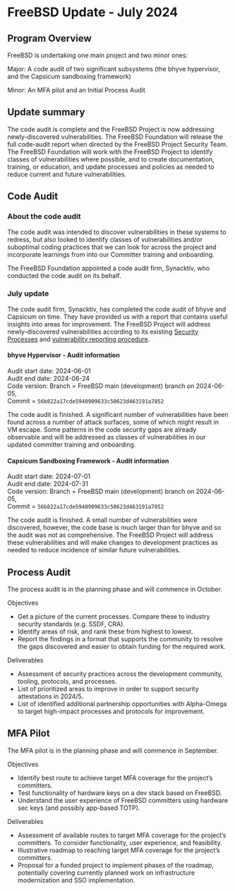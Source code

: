 # FreeBSD Update - July 2024

## Program Overview
FreeBSD is undertaking one main project and two minor ones:

Major: A code audit of two significant subsystems (the bhyve hypervisor, and the Capsicum sandboxing framework)

Minor: An MFA pilot and an Initial Process Audit

## Update summary
The code audit is complete and the FreeBSD Project is now addressing newly-discovered vulnerabilities. The FreeBSD Foundation will release the full code-audit report when directed by the FreeBSD Project Security Team. The FreeBSD Foundation will work with the FreeBSD Project to identify classes of vulnerabilities where possible, and to create documentation, training, or education, and update processes and policies as needed to reduce current and future vulnerabilities.



## Code Audit

### About the code audit
The code audit was intended to discover vulnerabilities in these systems to
redress, but also looked to identify classes of vulnerabilities and/or
suboptimal coding practices that we can look for across the project and
incorporate learnings from into our Committer training and onboarding.

The FreeBSD Foundation appointed a code audit firm, Synacktiv, who conducted the code audit on its behalf.

### July update
The code audit firm, Synacktiv, has completed the code audit of bhyve and Capsicum on time. They have provided us with a report that contains useful insights into
areas for improvement. The FreeBSD Project will address newly-discovered vulnerabilities according to its existing [Security Processes](https://www.freebsd.org/security/) and [vulnerability reporting procedure](https://www.freebsd.org/security/reporting/).

#### bhyve Hypervisor - Audit information

Audit start date: 	2024-06-01  
Audit end date: 	2024-06-24  
Code version:		Branch = FreeBSD main (development) branch on 2024-06-05,  
                    Commit = `56b822a17cde5940909633c50623d463191a7852`

The code audit is finished. A significant number of vulnerabilities have been
found across a number of attack surfaces, some of which might result in VM
escape. Some patterns in the code security gaps are already observable and will
be addressed as classes of vulnerabilities in our updated committer training
and onboarding.

#### Capsicum Sandboxing Framework - Audit information

Audit start date: 	2024-07-01  
Audit end date: 	2024-07-31  
Code version:		Branch = FreeBSD main (development) branch on 2024-06-05,  
                    Commit = `56b822a17cde5940909633c50623d463191a7852`

The code audit is finished. A small number of vulnerabilities were discovered, however, the code base is much larger than for bhyve and so the audit was not as comprehensive. The FreeBSD Project will address these vulnerabilities and will make changes to development practices as needed to reduce incidence of similar future vulnerabilities. 

## Process Audit

The process audit is in the planning phase and will commence in October. 

Objectives

- Get a picture of the current processes. Compare these to industry security standards (e.g. SSDF, CRA).
- Identify areas of risk, and rank these from highest to lowest.
- Report the findings in a format that supports the community to resolve the gaps discovered and easier to obtain funding for the required work.

Deliverables
- Assessment of security practices across the development community, tooling, protocols, and processes.
- List of prioritized areas to improve in order to support security attestations in 2024/5.
- List of identified additional partnership opportunities with Alpha-Omega to target high-impact processes and protocols for improvement.



## MFA Pilot

The MFA pilot is in the planning phase and will commence in September.

Objectives
- Identify best route to achieve target MFA coverage for the project’s committers.
- Test functionality of hardware keys on a dev stack based on FreeBSD.
- Understand the user experience of FreeBSD committers using hardware sec keys (and possibly app-based TOTP).

Deliverables
- Assessment of available routes to target MFA coverage for the project’s committers. To consider functionality, user experience, and feasibility. 
- Illustrative roadmap to reaching target MFA coverage for the project’s committers.
- Proposal for a funded project to implement phases of the roadmap, potentially covering currently planned work on infrastructure modernization and SSO implementation.


